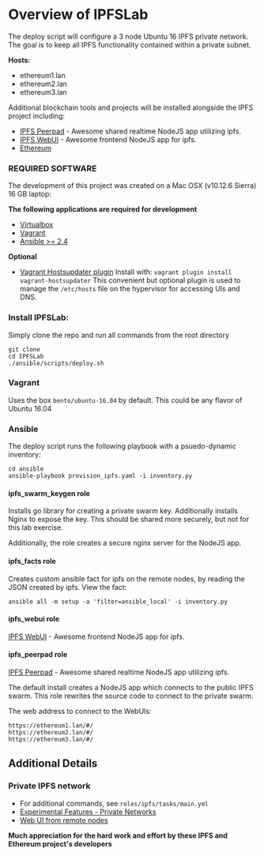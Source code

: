 # Overview of IPFSLab
The deploy script will configure a 3 node Ubuntu 16 IPFS private network. The goal is to keep all IPFS functionality contained within a private subnet.

**Hosts:**
* ethereum1.lan
* ethereum2.lan
* ethereum3.lan

Additional blockchain tools and projects will be installed alongside the IPFS project including:
* [IPFS Peerpad](https://github.com/ipfs-shipyard/peerpad) - Awesome shared realtime NodeJS app utilizing ipfs.
* [IPFS WebUI](https://github.com/ipfs-shipyard/ipfs-webui) - Awesome frontend NodeJS app for ipfs.
* [Ethereum](https://ethereum.org/)

### REQUIRED SOFTWARE

The development of this project was created on a Mac OSX (v10.12.6 Sierra) 16 GB laptop:


**The following applications are required for development**

* [Virtualbox](https://www.virtualbox.org/wiki/Downloads)
* [Vagrant](https://www.vagrantup.com/downloads.html)
* [Ansible >= 2.4](http://docs.ansible.com/ansible/latest/intro_installation.html#latest-releases-via-pip)

**Optional**

* [Vagrant Hostsupdater plugin](https://github.com/cogitatio/vagrant-hostsupdater) Install with: ```vagrant plugin install vagrant-hostsupdater``` This convenient but optional plugin is used to manage the ```/etc/hosts``` file on the hypervisor for accessing UIs and DNS.

### Install IPFSLab:

Simply clone the repo and run all commands from the root directory
```
git clone
cd IPFSLab
./ansible/scripts/deploy.sh
```

### Vagrant
Uses the box ```bento/ubuntu-16.04``` by default. This could be any flavor of Ubuntu 16.04

### Ansible
The deploy script runs the following playbook with a psuedo-dynamic inventory:
```
cd ansible
ansible-playbook provision_ipfs.yaml -i inventory.py
```

#### ipfs_swarm_keygen role
Installs go library for creating a private swarm key. Additionally installs Nginx to expose the key. This should be shared more securely, but not for this lab exercise.

Additionally, the role creates a secure nginx server for the NodeJS app.

#### ipfs_facts role
Creates custom ansible fact for ipfs on the remote nodes, by reading the JSON created by ipfs. View the fact:
```
ansible all -m setup -a 'filter=ansible_local' -i inventory.py
```

#### ipfs_webui role
[IPFS WebUI](https://github.com/ipfs-shipyard/ipfs-webui) - Awesome frontend NodeJS app for ipfs.

#### ipfs_peerpad role
[IPFS Peerpad](https://github.com/ipfs-shipyard/peerpad) - Awesome shared realtime NodeJS app utilizing ipfs.

The default install creates a NodeJS app which connects to the public IPFS swarm. This role rewrites the source code to connect to the private swarm.

The web address to connect to the WebUIs:
```
https://ethereum1.lan/#/
https://ethereum2.lan/#/
https://ethereum3.lan/#/
```

## Additional Details

### Private IPFS network
* For additional commands, see ```roles/ipfs/tasks/main.yml```
* [Experimental Features - Private Networks](https://github.com/ipfs/go-ipfs/blob/master/docs/experimental-features.md#private-networks)
* [Web UI from remote nodes](https://discuss.ipfs.io/t/running-ipfs-in-a-vm-with-webui/495/3)

**Much appreciation for the hard work and effort by these IPFS and Ethereum project's developers**
